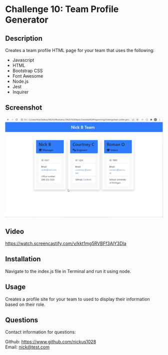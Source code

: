 # Challenge 10: Team Profile Generator

## Description
Creates a team profile HTML page for your team that uses the following:

* Javascript
* HTML
* Bootstrap CSS
* Font Awesome
* Node.js
* Jest
* Inquirer

## Screenshot
<img src="./images/team-profile-genie-screenshot.jpg" alt="Screenshot of the Team Profile generated"></img>

## Video                    
https://watch.screencastify.com/v/kkt1mg5RVBFf3AlY3Dla
                                                                                       
## Installation
Navigate to the index.js file in Terminal and run it using node. 

## Usage
Creates a profile site for your team to used to display their information based on their role.

## Questions
Contact information for questions:  

Github: https://www.github.com/nickus1028  
Email: nick@test.com
